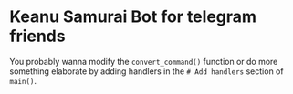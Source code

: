 # Keanu Samurai Bot for telegram friends

You probably wanna modify the `convert_command()` function or do more
something elaborate by adding handlers in the `# Add handlers` section
of `main()`.
